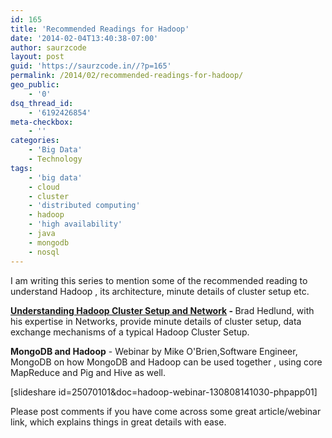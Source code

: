 ```yaml
---
id: 165
title: 'Recommended Readings for Hadoop'
date: '2014-02-04T13:40:38-07:00'
author: saurzcode
layout: post
guid: 'https://saurzcode.in//?p=165'
permalink: /2014/02/recommended-readings-for-hadoop/
geo_public:
    - '0'
dsq_thread_id:
    - '6192426854'
meta-checkbox:
    - ''
categories:
    - 'Big Data'
    - Technology
tags:
    - 'big data'
    - cloud
    - cluster
    - 'distributed computing'
    - hadoop
    - 'high availability'
    - java
    - mongodb
    - nosql
---
```


I am writing this series to mention some of the recommended reading to understand Hadoop , its architecture, minute details of cluster setup etc.

<b><a class="vt-p" href="http://bradhedlund.com/2011/09/10/understanding-hadoop-clusters-and-the-network/">Understanding Hadoop Cluster Setup and Network</a> - </b>Brad Hedlund, with his expertise in Networks, provide minute details of cluster setup, data exchange mechanisms of a typical Hadoop Cluster Setup.

<strong>MongoDB and Hadoop</strong> - Webinar by Mike O'Brien,Software Engineer, MongoDB on how MongoDB and Hadoop can be used together , using core MapReduce and Pig and Hive as well.

[slideshare id=25070101&amp;doc=hadoop-webinar-130808141030-phpapp01]

Please post comments if you have come across some great article/webinar link, which explains things in great details with ease.
